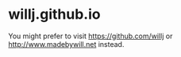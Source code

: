 # willj.github.io

You might prefer to visit https://github.com/willj or http://www.madebywill.net instead.
